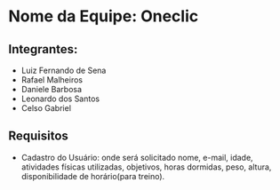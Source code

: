 # Nome da Equipe: Oneclic

## Integrantes:
- Luiz Fernando de Sena 
- Rafael Malheiros
- Daniele Barbosa
- Leonardo dos Santos
- Celso Gabriel 

## Requisitos
- Cadastro do Usuário: onde será solicitado nome, e-mail, idade, atividades físicas utilizadas, objetivos, horas dormidas, peso, altura, disponibilidade de horário(para treino). 
